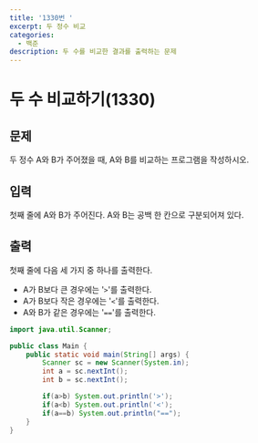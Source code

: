 ```yaml
---
title: '1330번 '
excerpt: 두 정수 비교
categories:
  - 백준
description: 두 수를 비교한 결과를 출력하는 문제
---
```


# 두 수 비교하기\(1330\)

## 문제

두 정수 A와 B가 주어졌을 때, A와 B를 비교하는 프로그램을 작성하시오.

## 입력

첫째 줄에 A와 B가 주어진다. A와 B는 공백 한 칸으로 구분되어져 있다.

## 출력

첫째 줄에 다음 세 가지 중 하나를 출력한다.

* A가 B보다 큰 경우에는 '`>`'를 출력한다.
* A가 B보다 작은 경우에는 '`<`'를 출력한다.
* A와 B가 같은 경우에는 '`==`'를 출력한다.

```java
import java.util.Scanner;

public class Main {
    public static void main(String[] args) {
        Scanner sc = new Scanner(System.in);
        int a = sc.nextInt();
        int b = sc.nextInt();

        if(a>b) System.out.println('>');
        if(a<b) System.out.println('<');
        if(a==b) System.out.println("==");
    }
}
```

